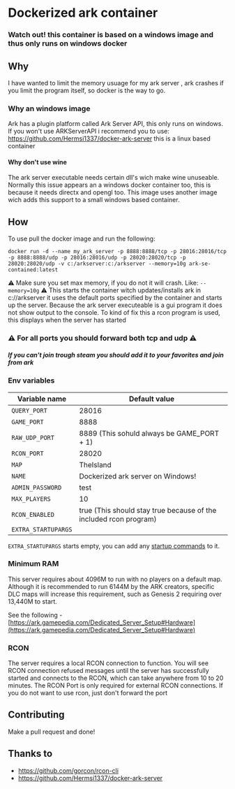 # Dockerized ark container
### Watch out! this container is based on a windows image and thus only runs on windows docker
## Why
I have wanted to limit the memory usuage for my ark server , ark crashes if you limit the program itself, so docker is the way to go.
### Why an windows image
Ark has a plugin platform called Ark Server API, this only runs on windows.
If you won't use ARKServerAPI i recommend you to use: https://github.com/Hermsi1337/docker-ark-server this is a linux based container
#### Why don't use wine
The ark server executable needs certain dll's wich make wine unuseable. Normally this issue appears an a windows docker container too, this is because it needs directx and opengl too. This image uses another image wich adds this support to a small windows based container.
## How
To use pull the docker image and run the following:

    docker run -d --name my_ark_server -p 8888:8888/tcp -p 28016:28016/tcp -p 8888:8888/udp -p 28016:28016/udp -p 28020:28020/tcp -p 28020:28020/udp -v c:/arkserver:c:/arkserver --memory=10g ark-se-contained:latest
:warning: Make sure you set max memory, if you do not it will crash. Like: `--memory=10g`  :warning:
This starts the container witch updates/installs ark in c://arkserver it uses the default ports specified by the container and starts up the server. Because the ark server executeable is a gui program it does not show output to the console. To kind of fix this a rcon program is used, this displays when the server has started

### ⚠️ For all ports you should forward both tcp and udp ⚠️ 
##### If you can't join trough steam you should add it to your favorites and join from ark

### Env variables
|Variable name|Default value|
|--|--|
|`QUERY_PORT`|28016|
|`GAME_PORT`|8888|
|`RAW_UDP_PORT`|8889 (This sohuld always be GAME_PORT + 1)|
|`RCON_PORT`|28020|
|`MAP`|TheIsland|
|`NAME`|Dockerized ark server on Windows!|
|`ADMIN_PASSWORD`|test|
|`MAX_PLAYERS`|10|
|`RCON_ENABLED`|true (This should stay true because of the included rcon program)|
|`EXTRA_STARTUPARGS`|

`EXTRA_STARTUPARGS` starts empty, you can add any [startup commands](https://ark.fandom.com/wiki/Server_configuration#Command_line_arguments) to it.
### Minimum RAM

This server requires about 4096M to run with no players on a default map. Although it is recommended to run 6144M by the ARK creators, specific DLC maps will increase this requirement, such as Genesis 2 requiring over 13,440M to start.

See the following -  [https://ark.gamepedia.com/Dedicated_Server_Setup#Hardware](https://ark.gamepedia.com/Dedicated_Server_Setup#Hardware)

### RCON

The server requires a local RCON connection to function. You will see RCON connection refused messages until the server has successfully started and connects to the RCON, which can take anywhere from 10 to 20 minutes. The RCON Port is only required for external RCON connections. If you do not want to use rcon, just don't forward the port
## Contributing
Make a pull request and done!
## Thanks to

 - https://github.com/gorcon/rcon-cli
 - https://github.com/Hermsi1337/docker-ark-server


